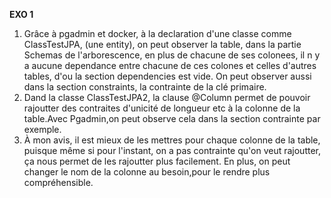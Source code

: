 **EXO 1** 
1. Grâce à pgadmin et docker, à la declaration d'une classe comme ClassTestJPA, (une entity), on peut observer la table, dans la partie Schemas de l'arborescence, en plus de chacune de ses colonees, il n y a aucune dependance entre chacune de ces colones et celles d'autres tables, d'ou la section dependencies est vide. On peut observer aussi dans la section constraints, la contrainte de la clé primaire.
2. Dand la classe ClassTestJPA2, la clause @Column permet de pouvoir rajoutter des contraites d'unicité de longueur etc à la colonne de la table.Avec Pgadmin,on peut observe cela dans la section contrainte par exemple.
3. À mon avis, il est mieux de les mettres pour chaque colonne de la table, puisque même si pour l'instant, on a pas contrainte qu'on veut rajoutter, ça nous permet de les rajoutter plus facilement. En plus, on peut changer le nom de la colonne au besoin,pour le rendre plus compréhensible.

